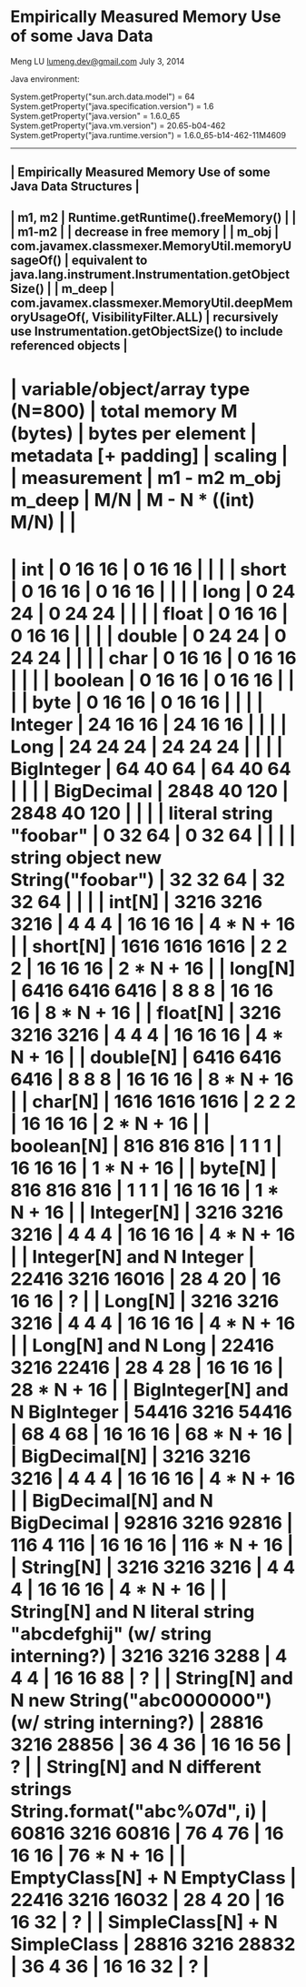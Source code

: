 # Empirically Measured Memory Use of some Java Data

Meng LU <lumeng.dev@gmail.com>
July 3, 2014

Java environment:

System.getProperty("sun.arch.data.model") = 64
System.getProperty("java.specification.version") = 1.6
System.getProperty("java.version" = 1.6.0_65
System.getProperty("java.vm.version") = 20.65-b04-462
System.getProperty("java.runtime.version") = 1.6.0_65-b14-462-11M4609

-----------------------------------------------------------------------------------------------------------------------------------------------------------------------------------
|                                                             Empirically Measured Memory Use of some Java Data Structures                                                        |
-----------------------------------------------------------------------------------------------------------------------------------------------------------------------------------
| m1, m2 | Runtime.getRuntime().freeMemory()                                                   |                                                                                  |
| m1-m2  |                                                                                     | decrease in free memory                                                          |
| m_obj  | com.javamex.classmexer.MemoryUtil.memoryUsageOf(<object>)                           | equivalent to java.lang.instrument.Instrumentation.getObjectSize()               |
| m_deep | com.javamex.classmexer.MemoryUtil.deepMemoryUsageOf(<object>, VisibilityFilter.ALL) | recursively use Instrumentation.getObjectSize() to include referenced objects    |
-----------------------------------------------------------------------------------------------------------------------------------------------------------------------------------
|                                          variable/object/array type (N=800) |    total memory M (bytes)     |   bytes per element  | metadata [+ padding] |       scaling       |
|                                                                 measurement |   m1 - m2     m_obj    m_deep |           M/N        |  M - N * ((int) M/N) |                     |
-----------------------------------------------------------------------------------------------------------------------------------------------------------------------------------
|                                                                         int |         0        16        16 |      0     16     16 |                      |                     |
|                                                                       short |         0        16        16 |      0     16     16 |                      |                     |
|                                                                        long |         0        24        24 |      0     24     24 |                      |                     |
|                                                                       float |         0        16        16 |      0     16     16 |                      |                     |
|                                                                      double |         0        24        24 |      0     24     24 |                      |                     |
|                                                                        char |         0        16        16 |      0     16     16 |                      |                     |
|                                                                     boolean |         0        16        16 |      0     16     16 |                      |                     |
|                                                                        byte |         0        16        16 |      0     16     16 |                      |                     |
|                                                                     Integer |        24        16        16 |     24     16     16 |                      |                     |
|                                                                        Long |        24        24        24 |     24     24     24 |                      |                     |
|                                                                  BigInteger |        64        40        64 |     64     40     64 |                      |                     |
|                                                                  BigDecimal |      2848        40       120 |   2848     40    120 |                      |                     |
|                                                     literal string "foobar" |         0        32        64 |      0     32     64 |                      |                     |
|                                          string object new String("foobar") |        32        32        64 |     32     32     64 |                      |                     |
|                                                                      int[N] |      3216      3216      3216 |      4      4      4 |     16     16     16 |      4 * N +     16 |
|                                                                    short[N] |      1616      1616      1616 |      2      2      2 |     16     16     16 |      2 * N +     16 |
|                                                                     long[N] |      6416      6416      6416 |      8      8      8 |     16     16     16 |      8 * N +     16 |
|                                                                    float[N] |      3216      3216      3216 |      4      4      4 |     16     16     16 |      4 * N +     16 |
|                                                                   double[N] |      6416      6416      6416 |      8      8      8 |     16     16     16 |      8 * N +     16 |
|                                                                     char[N] |      1616      1616      1616 |      2      2      2 |     16     16     16 |      2 * N +     16 |
|                                                                  boolean[N] |       816       816       816 |      1      1      1 |     16     16     16 |      1 * N +     16 |
|                                                                     byte[N] |       816       816       816 |      1      1      1 |     16     16     16 |      1 * N +     16 |
|                                                                  Integer[N] |      3216      3216      3216 |      4      4      4 |     16     16     16 |      4 * N +     16 |
|                                                    Integer[N] and N Integer |     22416      3216     16016 |     28      4     20 |     16     16     16 |                   ? |
|                                                                     Long[N] |      3216      3216      3216 |      4      4      4 |     16     16     16 |      4 * N +     16 |
|                                                          Long[N] and N Long |     22416      3216     22416 |     28      4     28 |     16     16     16 |     28 * N +     16 |
|                                              BigInteger[N] and N BigInteger |     54416      3216     54416 |     68      4     68 |     16     16     16 |     68 * N +     16 |
|                                                               BigDecimal[N] |      3216      3216      3216 |      4      4      4 |     16     16     16 |      4 * N +     16 |
|                                              BigDecimal[N] and N BigDecimal |     92816      3216     92816 |    116      4    116 |     16     16     16 |    116 * N +     16 |
|                                                                   String[N] |      3216      3216      3216 |      4      4      4 |     16     16     16 |      4 * N +     16 |
|          String[N] and N literal string "abcdefghij" (w/ string interning?) |      3216      3216      3288 |      4      4      4 |     16     16     88 |                   ? |
|             String[N] and N new String("abc0000000") (w/ string interning?) |     28816      3216     28856 |     36      4     36 |     16     16     56 |                   ? |
|               String[N] and N different strings String.format("abc%07d", i) |     60816      3216     60816 |     76      4     76 |     16     16     16 |     76 * N +     16 |
|                                                EmptyClass[N] + N EmptyClass |     22416      3216     16032 |     28      4     20 |     16     16     32 |                   ? |
|                                              SimpleClass[N] + N SimpleClass |     28816      3216     28832 |     36      4     36 |     16     16     32 |                   ? |
-----------------------------------------------------------------------------------------------------------------------------------------------------------------------------------
